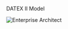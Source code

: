 DATEX II Model

![Enterprise Architect](https://docs.datex2.eu/_static/umlmodel/v3.2/images/blu-sfondobianco9%.jpg)
